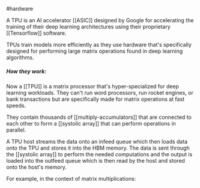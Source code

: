 #hardware

A TPU is an AI accelerator [[ASIC]] designed by Google for accelerating the training of their deep learning architectures using their proprietary [[Tensorflow]] software.

TPUs train models more efficiently as they use hardware that's specifically designed for performing large matrix operations found in deep learning algorithms.

##### How they work:

Now a [[TPU]] is a matrix processor that's hyper-specialized for deep learning workloads. They can't run word processors, run rocket engines, or bank transactions but are specifically made for matrix operations at fast speeds. 

They contain thousands of [[multiply-accumulators]] that are connected to each other to form a [[systolic array]] that can perform operations in parallel.

A TPU host streams the data onto an infeed queue which then loads data onto the TPU and stores it into the HBM memory. The data is sent through the [[systolic array]] to perform the needed computations and the output is loaded into the outfeed queue which is then read by the host and stored onto the host's memory.

For example, in the context of matrix multiplications:
